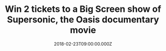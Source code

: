 ---
campaign-uuid: "c-3c31976a-82ef-4ed3-8dcc-68994f149cff"
type: "Preview"
category: "Competition"
date: "2018-02-23T09:00:00.000Z"
end-date: "2018-03-01T14:00:00.000Z"
disable-form: false
is_promoted: false
has_entry_page: true
title: "Win 2 tickets to a Big Screen show of Supersonic, the Oasis documentary movie"
competition-description: "Calling all OASIS fans! Supersonic is coming to a cinema\
  \ near you and thanks to NME you could be there! We’re giving away 5 pairs of 2\
  \ tickets to the movie of the year 2016! \r\n<p>If you don't want to miss it, click\
  \ here for a chance to win!</p>"
hero-header: "Win 2 tickets to a Big Screen show of Supersonic, the Oasis documentary\
  \ movie"
terms-confirmation: "N/A"
banner-img: "https://assets.expresslyapp.com/asset-beee463d-7a8d-400e-9a2b-8bcf9505f084.jpg"
logo-left-href: "http://nme.com/"
logo-left-image: "https://assets.expresslyapp.com/asset-99d383be-a97d-41a8-a77d-4782e0c2efa7.jpg"
logo-left-title: "Vue"
bg-image-hero: "https://assets.expresslyapp.com/asset-f269a838-e0d6-40d8-97e1-1e0772b898cd.jpg"
bg-image-first: "https://assets.expresslyapp.com/asset-3f76d595-915a-4b0c-a893-98e379e697e0.jpg"
bg-image-second: "https://assets.expresslyapp.com/asset-b333d3b4-9b22-4783-b383-99cca6dd16bb.jpg"
bg-image-third: "https://assets.expresslyapp.com/asset-6a0f0a72-ca59-40da-a808-975cb250e64a.jpg"
section1-content: "Whether you have seen it or not, you cannot miss the opportunity\
  \ of winning 2 tickets to see the amazing documentary of the band that have sold\
  \ over 85 million records worldwide Oasis!\r\n\r\n<p>The film details the history\
  \ of the band during their formative years and their success in the 1990s featuring\
  \ exclusive bonus content such as off-screen interviews, archive video of concerts…\
  \ and many more!</p>"
section2-content: "VUE will screen Supersonic in 10 cinemas across the UK and NME\
  \ is here to get you there. So if you are an Oasis fan, get yourself and a friend\
  \ to complete the form below and you could see the Gallagher brothers on the big\
  \ screen! \r\n\r\n<p>Good luck!</p>"
section3-content: "Your world's leading cinema operators Vue, managing the most respected\
  \ brands in major European markets will bring you the major Oasis documentary movie.\
  \ Sounds perfect, right?"
entry-title: "Win 2 tickets to a Big Screen show of Supersonic, the Oasis documentary\
  \ movie"
entry-content: "<p>Win 2 tickets to see Supersonic, the greatest documentary of the\
  \ Oasis band.</p> <p> Enter the draw by completing the form below before 14:00pm\
  \ on 01/03/2018.</p>"
has-winner: false
prize-description: "Win 2 tickets to a Big Screen show of Supersonic, the Oasis documentary\
  \ movie"
---